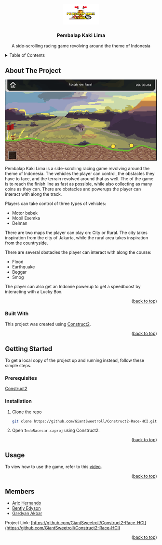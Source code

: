 <div id="top"></div>
<!-- PROJECT SHIELDS -->
<!--
*** I'm using markdown "reference style" links for readability.
*** Reference links are enclosed in brackets [ ] instead of parentheses ( ).
*** See the bottom of this document for the declaration of the reference variables
*** for contributors-url, forks-url, etc. This is an optional, concise syntax you may use.
*** https://www.markdownguide.org/basic-syntax/#reference-style-links
-->
<!-- [![Contributors][contributors-shield]][contributors-url]
[![Forks][forks-shield]][forks-url]
[![Stargazers][stars-shield]][stars-url]
[![Issues][issues-shield]][issues-url]
[![MIT License][license-shield]][license-url] -->
<!-- [![LinkedIn][linkedin-shield]][linkedin-url] -->



<!-- PROJECT LOGO -->
<br />
<div align="center">
  <a href="https://github.com/GiantSweetroll/Construct2-Race-HCI">
    <img src="screenshots/logo.png" alt="Logo" width="120" height="68">
  </a>

  <h3 align="center">Pembalap Kaki Lima</h3>

  <p align="center">
    A side-scrolling racing game revolving around the theme of Indonesia
    <!-- <br />
    <a href="https://github.com/othneildrew/Best-README-Template"><strong>Explore the docs »</strong></a> -->
    <!-- <br />
    <br />
    <a href="https://github.com/othneildrew/Best-README-Template">View Demo</a>
    ·
    <a href="https://github.com/othneildrew/Best-README-Template/issues">Report Bug</a>
    ·
    <a href="https://github.com/othneildrew/Best-README-Template/issues">Request Feature</a> -->
  </p>
</div>



<!-- TABLE OF CONTENTS -->
<details>
  <summary>Table of Contents</summary>
  <ol>
    <li>
      <a href="#about-the-project">About The Project</a>
      <ul>
        <li><a href="#built-with">Built With</a></li>
      </ul>
    </li>
    <li>
      <a href="#getting-started">Getting Started</a>
      <ul>
        <li><a href="#prerequisites">Prerequisites</a></li>
        <li><a href="#installation">Installation</a></li>
      </ul>
    </li>
    <li><a href="#usage">Usage</a></li>
    <!-- <li><a href="#roadmap">Roadmap</a></li> -->
    <!-- <li><a href="#contributing">Contributing</a></li> -->
    <!-- <li><a href="#license">License</a></li> -->
    <li><a href="#members">Members</a></li>
  </ol>
</details>



<!-- ABOUT THE PROJECT -->
## About The Project

<div align="center">
    <img src="screenshots/gameplay2.png">
</div>

Pembalap Kaki Lima is a side-scrolling racing game revolving around the theme of Indonesia. The vehicles the player can control, the obstacles they have to face, and the terrain revolved around that as well. The of the game is to reach the finish line as fast as possible, while also collecting as many coins as they can. There are obstacles and powerups the player can interact with along the track.

Players can take control of three types of vehicles:
* Motor bebek
* Mobil Esemka
* Delman


There are two maps the player can play on: City or Rural. The city takes inspiration from the city of Jakarta, while the rural area takes inspiration from the countryside.  

There are several obstacles the player can interact with along the course:
* Flood
* Earthquake
* Beggar
* Smog

The player can also get an Indomie powerup to get a speedboost by interacting with a Lucky Box.

<div align="right">(<a href="#top">back to top</a>)</div>



### Built With

This project was created using [Construct2](https://www.construct.net/en/construct-2/download).

<div align="right">(<a href="#top">back to top</a>)</div>



<!-- GETTING STARTED -->
## Getting Started

To get a local copy of the project up and running instead, follow these simple steps.

### Prerequisites

[Construct2](https://www.construct.net/en/construct-2/download)

### Installation

1. Clone the repo
   ```sh
   git clone https://github.com/GiantSweetroll/Construct2-Race-HCI.git
   ```
2. Open `IndoRacecar.caproj` using Construct2.

<div align="right">(<a href="#top">back to top</a>)</div>



<!-- USAGE EXAMPLES -->
## Usage

To view how to use the game, refer to this [video](https://www.youtube.com/watch?v=niaO2FRXUoE).

<div align="right">(<a href="#top">back to top</a>)</div>



<!-- MEMBERS -->
## Members

- [Aric Hernando](https://github.com/Aric-prog)
- [Bently Edyson](https://github.com/bentlyedyson)
- [Gardyan Akbar](https://github.com/GiantSweetroll)

Project Link: [https://github.com/GiantSweetroll/Construct2-Race-HCI](https://github.com/GiantSweetroll/Construct2-Race-HCI)

<div align="right">(<a href="#top">back to top</a>)</div>



<!-- MARKDOWN LINKS & IMAGES -->
<!-- https://www.markdownguide.org/basic-syntax/#reference-style-links -->
<!-- [contributors-shield]: https://img.shields.io/github/contributors/othneildrew/Best-README-Template.svg?style=for-the-badge
[contributors-url]: https://github.com/othneildrew/Best-README-Template/graphs/contributors
[forks-shield]: https://img.shields.io/github/forks/othneildrew/Best-README-Template.svg?style=for-the-badge
[forks-url]: https://github.com/othneildrew/Best-README-Template/network/members
[stars-shield]: https://img.shields.io/github/stars/othneildrew/Best-README-Template.svg?style=for-the-badge
[stars-url]: https://github.com/othneildrew/Best-README-Template/stargazers
[issues-shield]: https://img.shields.io/github/issues/othneildrew/Best-README-Template.svg?style=for-the-badge
[issues-url]: https://github.com/othneildrew/Best-README-Template/issues -->
<!-- [license-shield]: https://img.shields.io/github/license/othneildrew/Best-README-Template.svg?style=for-the-badge -->
<!-- [license-url]: https://github.com/othneildrew/Best-README-Template/blob/master/LICENSE.txt
[linkedin-shield]: https://img.shields.io/badge/-LinkedIn-black.svg?style=for-the-badge&logo=linkedin&colorB=555
[linkedin-url]: https://linkedin.com/in/othneildrew -->
<!-- [product-screenshot]: images/screenshot.png -->
